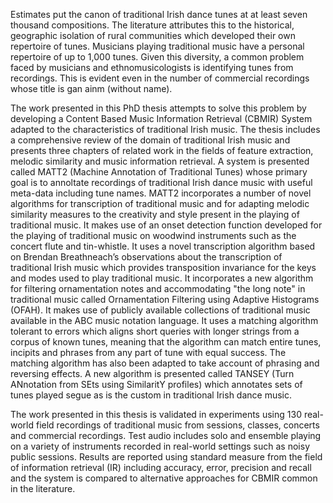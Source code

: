Estimates put the canon of traditional Irish dance tunes at at least seven thousand compositions. The literature attributes this to the historical, geographic isolation of rural communities which developed their own repertoire of tunes. Musicians playing traditional music have a personal repertoire of up to 1,000 tunes. Given this diversity, a common problem faced by musicians and ethnomusicologists is identifying tunes from recordings. This is evident even in the number of commercial recordings whose title is gan ainm (without name).

The work presented in this PhD thesis attempts to solve this problem by developing a Content Based Music Information Retrieval (CBMIR) System adapted to the characteristics of traditional Irish music.  The thesis includes a comprehensive review of the domain of traditional Irish music and presents three chapters of related work in the fields of feature extraction, melodic similarity and music information retrieval. A system is presented called MATT2 (Machine Annotation of Traditional Tunes) whose primary goal is to annoltate recordings of traditional Irish dance music with useful meta-data including tune names. MATT2 incorporates a number of novel algorithms for transcription of traditional music and for adapting melodic similarity measures to the creativity and style present in the playing of traditional music. It makes use of an onset detection function developed for the playing of traditional music on woodwind instruments such as the concert flute and tin-whistle. It uses a novel transcription algorithm based on Brendan Breathneach’s observations about the transcription of traditional Irish music which provides transposition invariance for the keys and modes used to play traditional music. It incorporates a new algorithm for filtering ornamentation notes and accommodating "the long note" in traditional music called Ornamentation Filtering using Adaptive Histograms (OFAH). It makes use of publicly available collections of traditional music available in the ABC music notation language. It uses a matching algorithm tolerant to errors which aligns short queries with longer strings from a corpus of known tunes, meaning that the algorithm can match entire tunes, incipits and phrases from any part of tune with equal success. The matching algorithm has also been adapted to take account of phrasing and reversing effects. A new algorithm is presented called TANSEY  (Turn ANnotation from SEts using SimilaritY profiles) which annotates sets of tunes played segue as is the custom  in traditional Irish dance music.

The work presented in this thesis is validated in experiments using 130 real-world field recordings of traditional music from sessions, classes, concerts and commercial recordings. Test audio includes solo and ensemble playing on a variety of instruments recorded in real-world settings such as noisy public sessions. Results are reported using standard measure from the field of information retrieval (IR) including accuracy, error, precision and recall and the system is compared to alternative approaches for CBMIR common in the literature.
